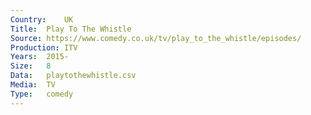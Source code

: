 ```yaml
---
Country:	UK
Title:	Play To The Whistle
Source:	https://www.comedy.co.uk/tv/play_to_the_whistle/episodes/
Production:	ITV
Years:	2015-
Size:	8
Data:	playtothewhistle.csv
Media:	TV
Type:	comedy
---
```

